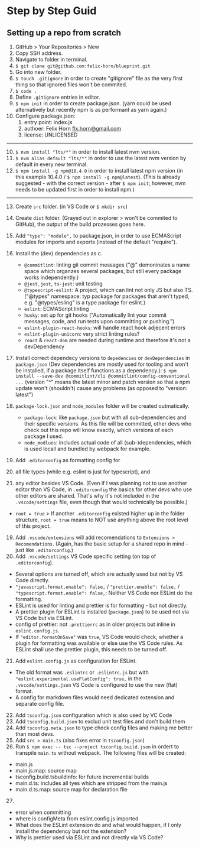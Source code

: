 # Step by Step Guid

## Setting up a repo from scratch

1. GitHub > Your Repositories > New
2. Copy SSH address.
3. Navigate to folder in terminal.
4. `$ git clone git@github.com:felix-horn/blueprint.git`
5. Go into new folder.
5. `$ touch .gitignore` in order to create "gitignore" file as the very first thing so that ignored files won't be commited.
6. `$ code .`
7. Define `.gitignore` entries in editor.
8. `$ npm init` in order to create package.json. (yarn could be used alternatively but recently npm is as performant as yarn again.)
9. Configure package.json:
    1. entry point: index.js
    2. authoer: Felix Horn <flx.horn@gmail.com>
    3. license: UNLICENSED

______________

10. `$ nvm install "lts/*"` in order to install latest nvm version.
11. `$ nvm alias default "lts/*"` in order to use the latest nvm version by default in every new terminal.
12. `$ npm install -g npm@10.4.0` in order to install latest npm version (in this example 10.4.0 / `$ npm install -g npm@latest`). (This is already suggested - with the correct version - after `$ npm init`; however, nvm needs to be updated first in order to install npm.)

_______________

13. Create `src` folder. (in VS Code or `$ mkdir src`)
14. Create `dist` folder. (Grayed out in explorer > won't be commited to GitHub), the output of the build prozesses goes here.
15. Add `"type": "module",` to package.json, in order to use ECMAScript modules for imports and exports (instead of the default "require").
16. Install the (dev) dependencies as c.
    - `@commitlint`: linting git commit messages ("@" demoninates a name space which organzes several packages, but still every package works independently.)
    - `@jest`, `jest`, `ts-jest`: unit testing
    - `@typescript-eslint`: A project, which can lint not only JS but also TS. ("@types" namespace: typ package for packages that aren't typed, e.g. "@types/esling" is a type package for eslint.)
    - `eslint`: ECMAScript linting
    - `husky`: set up for git hooks ("Automatically lint your commit messages, code, and run tests upon committing or pushing.")
    - `eslint-plugin-react-hooks`: will handle react hook adjecent errors
    - `eslint-plugin-unicorn`: very strict linting rules?
    - `react` & `react-dom` are needed during runtime and therefore it's not a devDependency
1. Install correct dependecy versions to `depedencies` or `devDependencies` in `package.json` (Dev dependencies are mostly used for tooling and won't be installed, if a package itself functions as a dependency.): `$ npm install --save-dev @commitlint/cli @commitlint/config-conventional ...` (version "^" means the latest minor and patch version so that a npm update won't (shouldn't) cause any problems (as opposed to "version: latest")
2. `package-lock.json` and `node_modules` folder will be created outmatically.
    - `package-lock`: like `package.json` but with all sub-dependencies and their specific versions. As this file will be committed, other devs who check out this repo will know exactly, which versions of each package I used.
    - `node_modlues`: includes actual code of all (sub-)dependencies, which is used locall and bundled by webpack for example.

18. Add `.editorconfig` as formatting config for
1. all file types (while e.g. eslint is just for typescript), and
2. any editor besides VS Code. (Even if I was planning not to use another editor than VS Code, in `.editorconfig` the basics for other devs who use other editors are shared. That's why it's not included in the `.vscode/settings` file, even though that would technically be possible.)

- `root = true` > If another `.editorconfig` existed higher up in the folder structure, `root = true` means to NOT use anything above the root level of this project.

19. Add `.vscode/extensions` will add recomendations to `Extensions > Recomendations`. (Again, has the basic setup for a shared repo in mind - just like `.editorconfig`.)
20. Add `.vscode/settings` VS Code  specific setting (on top of `.editorconfig`).

- Several options are turned off, which are actually used but not by VS Code directly.
- `"javascript.format.enable": false,` / `"prettier.enable": false,` / `"typescript.format.enable": false,`: Neither VS Code nor ESLint do the formatting.
- ESLint is used for linting and prettier is for formatting - but not directly.
- A prettier plugin for ESLint is installed (`package.json`) to be used not via VS Code but via ESLint.
- config of prettier: not `.prettierrc` as in older projects but inline in `eslint.config.js`.
- If `"editor.formatOnSave"` was `true`, VS Code would check, whether a plugin for formatting was available or else use the VS Code rules. As ESLint shall use the prettier plugin, this needs to be turned off.

21. Add `eslint.config.js` as configuration for ESLint.

- The old format was `.eslintrc` or `.eslintrc.js` but with `"eslint.experimental.useFlatConfig": true,` in the `.vscode/settings.json` VS Code is configured to use the new (flat) format.
- A config for markdown files would need dedicated extension and separate config file.

22. Add `tsconfig.json` configuration which is also used by VC Code
23. Add `tsconfig.build.json` to exclud unit test files and don't build them
24. Add `tsconfig.meta.json` to type check config files and making me better than most devs.
25. Add `src > main.ts` (also fixes error in `tsconfig.json`)
26. Run `$ npm exec -- tsc --project tsconfig.build.json` in ordert to transpile `main.ts` without webpack. The following files will be created:

- main.js
- main.js.map: source map
- tsconfig.build.tsbuildinfo: for future incremential builds
- main.d.ts: includes all tyes which are stripped from the main.js
- main.d.ts.map: source map for declaration file

27.
  
- error when committing
- where is configMeta from eslint.config.js imported
- What does the ESLint extension do and what would happen, if I only install the dependency but not the extension?
- Why is prettier used via ESLint and not directly via VS Code?
